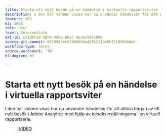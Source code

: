 ```yaml
---
title: Starta ett nytt besök på en händelse i virtuella rapportsviter
description: I den här videon visas hur du använder händelser för att utlösa början av ett nytt besök i Adobe Analytics med hjälp av besöksinställningarna i en virtuell rapportserie.
feature: VRS
kt: 1663
role: User
level: Intermediate
exl-id: ca1d8ca8-a854-4d02-8017-4e3e3587ab9e
source-git-commit: 0959983ce935880b9e42fb2118cb0f71890db0a2
workflow-type: tm+mt
source-wordcount: '74'
ht-degree: 0%

---
```


# Starta ett nytt besök på en händelse i virtuella rapportsviter

I den här videon visas hur du använder händelser för att utlösa början av ett nytt besök i Adobe Analytics med hjälp av besöksinställningarna i en virtuell rapportserie.

>[!VIDEO](https://video.tv.adobe.com/v/23129/?quality=12&learn=on)
